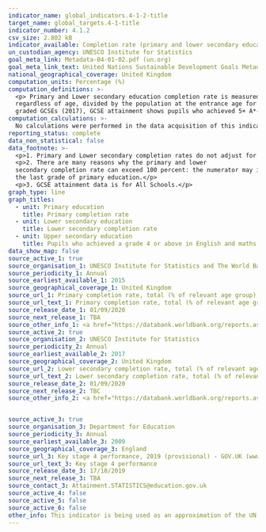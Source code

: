 ```yaml
---
indicator_name: global_indicators.4-1-2-title
target_name: global_targets.4-1-title
indicator_number: 4.1.2
csv_size: 2.802 kB
indicator_available: Completion rate (primary and lower secondary education) and GCSE attainment
un_custodian_agency: UNESCO Institute for Statistics
goal_meta_link: Metadata-04-01-02.pdf (un.org)
goal_meta_link_text: United Nations Sustainable Development Goals Metadata 4.1.2
national_geographical_coverage: United Kingdom
computation_units: Percentage (%)
computation_definitions: >-
  <p> Primary and Lower secondary education completion rate is measured as the gross intake ratio to the last grade of lower primary/secondary education. It is calculated as the number of new entrants (enrollments minus repeaters) in the last grade of primary/lower secondary education,
  regardless of age, divided by the population at the entrance age for the last grade of primary/lower secondary education.</p> <p>GCSE attainment shows pupils who achieved a grade 4 or above in English Language, English literature and maths. Prior to the introduction of reformed 9 to 1
  graded GCSEs (2017), GCSE attainment shows pupils who achieved 5+ A*-C including English and maths. GCSE attainment calculated as a percentage of all pupils at the end of key stage 4. </p>
computation_calculations: >-
  No calculations were performed in the data acquisition of this indicator as appropriate data was readily available in the final format specified by this proxy indicator. For insight into the details of potential calculations please refer to the original source methodology information.
reporting_status: complete
data_non_statistical: false
data_footnote: >-
  <p>1. Primary and Lower secondary completion rates do not adjust for students who drop out during the final year of education. Thus this rate is a proxy that should be taken as an upper estimate of the actual completion rate. </p>
  <p>2. There are many reasons why the primary and lower
  secondary completion rate can exceed 100 percent: the numerator may include late entrants and overage children who have repeated one or more grades of primary education as well as children who entered school early, while the denominator is the number of children at the entrance age for
  the last grade of primary education.</p>
  <p>3. GCSE attainment data is for All Schools.</p>
graph_type: line
graph_titles:
  - unit: Primary education
    title: Primary completion rate
  - unit: Lower secondary education
    title: Lower secondary completion rate
  - unit: Upper secondary education
    title: Pupils who achieved a grade 4 or above in English and maths GCSE
data_show_map: false
source_active_1: true
source_organisation_1: UNESCO Institute for Statistics and The World Bank
source_periodicity_1: Annual
source_earliest_available_1: 2015
source_geographical_coverage_1: United Kingdom
source_url_1: Primary completion rate, total (% of relevant age group) - United Kingdom | Data (worldbank.org)
source_url_text_1: Primary completion rate, total (% of relevant age group) - United Kingdom
source_release_date_1: 01/09/2020
source_next_release_1: TBA
source_other_info_1: <a href="https://databank.worldbank.org/reports.aspx?source=2&type=metadata&series=SE.PRM.CMPT.ZS">Primary completion rate - methodology</a>
source_active_2: true
source_organisation_2: UNESCO Institute for Statistics
source_periodicity_2: Annual
source_earliest_available_2: 2017
source_geographical_coverage_2: United Kingdom
source_url_2: Lower secondary completion rate, total (% of relevant age group) - United Kingdom | Data (worldbank.org)
source_url_text_2: Lower secondary completion rate, total (% of relevant age group) 
source_release_date_2: 01/09/2020
source_next_release_2: TBC
source_other_info_2: <a href="https://databank.worldbank.org/reports.aspx?source=2&type=metadata&series=SE.SEC.CMPT.LO.ZS">Secondary completion rate - methodology</a>


source_active_3: true
source_organisation_3: Department for Education
source_periodicity_3: Annual
source_earliest_available_3: 2009
source_geographical_coverage_3: England
source_url_3: Key stage 4 performance, 2019 (provisional) - GOV.UK (www.gov.uk)
source_url_text_3: Key stage 4 performance
source_release_date_3: 17/10/2019
source_next_release_3: TBA
source_contact_3: Attainment.STATISTICS@education.gov.uk
source_active_4: false
source_active_5: false
source_active_6: false
other_info: This indicator is being used as an approximation of the UN SDG Indicator. Where possible, we will work to identify or develop UK data to meet the global indicator specification. This indicator has not been identified in collaboration with topic experts.
---
```

